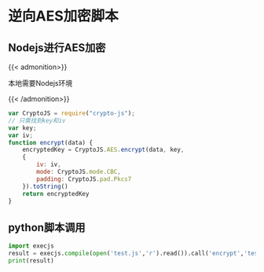 # 逆向AES加密脚本

<!--more-->

## Nodejs进行AES加密

{{< admonition>}}

本地需要Nodejs环境

{{< /admonition>}}

```js
var CryptoJS = require("crypto-js");
// 只需找到key和iv
var key;
var iv;
function encrypt(data) {
    encryptedKey = CryptoJS.AES.encrypt(data, key, 
    {
        iv: iv,
        mode: CryptoJS.mode.CBC,
        padding: CryptoJS.pad.Pkcs7
    }).toString()
    return encryptedKey
}
```

## python脚本调用

```python
import execjs
result = execjs.compile(open('test.js','r').read()).call('encrypt','test')
print(result)
```

